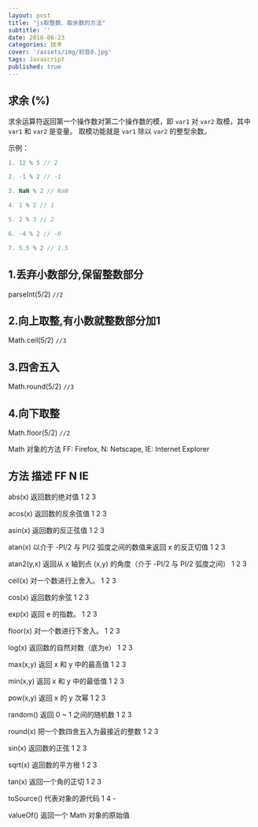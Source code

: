 ```yaml
---
layout: post
title: "js取整数、取余数的方法"
subtitle: ''
date: 2018-06-23
categories: 技术
cover: '/assets/img/初音8.jpg'
tags: Javascript
published: true
---
```


## 求余 (%)

求余运算符返回第一个操作数对第二个操作数的模，即 `var1` 对 `var2` 取模，其中 `var1` 和 `var2` 是变量。
取模功能就是 `var1` 除以 `var2` 的整型余数。

示例：

```javascript
1. 12 % 5 // 2

2. -1 % 2 // -1

3. NaN % 2 // NaN

4. 1 % 2 // 1

5. 2 % 3 // 2

6. -4 % 2 // -0

7. 5.5 % 2 // 1.5
```

## 1.丢弃小数部分,保留整数部分

parseInt(5/2)  `//2`

## 2.向上取整,有小数就整数部分加1

 Math.ceil(5/2)  `//3`

## 3.四舍五入

Math.round(5/2)  `//3`

## 4.向下取整

 Math.floor(5/2)  `//2`

Math 对象的方法
FF: Firefox, N: Netscape, IE: Internet Explorer

## 方法 描述 FF N IE

abs(x) 返回数的绝对值 1 2 3

acos(x) 返回数的反余弦值 1 2 3

asin(x) 返回数的反正弦值 1 2 3

atan(x) 以介于 -PI/2 与 PI/2 弧度之间的数值来返回 x 的反正切值 1 2 3

atan2(y,x) 返回从 x 轴到点 (x,y) 的角度（介于 -PI/2 与 PI/2 弧度之间） 1 2 3

ceil(x) 对一个数进行上舍入。 1 2 3

cos(x) 返回数的余弦 1 2 3

exp(x) 返回 e 的指数。 1 2 3

floor(x) 对一个数进行下舍入。 1 2 3

log(x) 返回数的自然对数（底为e） 1 2 3

max(x,y) 返回 x 和 y 中的最高值 1 2 3

min(x,y) 返回 x 和 y 中的最低值 1 2 3

pow(x,y) 返回 x 的 y 次幂 1 2 3

random() 返回 0 ~ 1 之间的随机数 1 2 3

round(x) 把一个数四舍五入为最接近的整数 1 2 3

sin(x) 返回数的正弦 1 2 3

sqrt(x) 返回数的平方根 1 2 3

tan(x) 返回一个角的正切 1 2 3

toSource() 代表对象的源代码 1 4 -

valueOf() 返回一个 Math 对象的原始值


